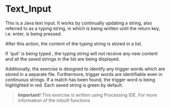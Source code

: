 # Text_Input
This is a Java text input. It works by continually updating a string, also referred to as a typing string, in which is being written until the return key, i.e. enter, is being pressed.

 After this action, the content of the typing string is stored in a list.

 If 'quit' is being typed , the typing string will not receive any new content and all the saved strings in the list are being displayed. 

Additionally, the exercise is designed to identify any trigger words which are stored in a separate file. Furthermore, trigger words are identifiable even in continuous strings. If a match has been found, the trigger word is being highlighted in red. Each saved string is green by default.

> **Important!**
> This exercise is written using Processing IDE. For more information of the inbuilt functions 
<!--stackedit_data:
eyJoaXN0b3J5IjpbLTIwMTI3MDk4MjQsLTE3ODY1NDQzODEsMj
AwOTk1NTAwNSwxODg5MTEyMjg3XX0=
-->